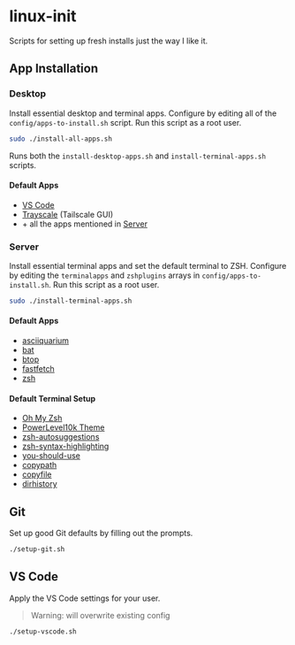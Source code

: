 # linux-init
Scripts for setting up fresh installs just the way I like it.

## App Installation

### Desktop
Install essential desktop and terminal apps. Configure by editing all of the `config/apps-to-install.sh` script. Run this script as a root user.

``` bash
sudo ./install-all-apps.sh
```

Runs both the `install-desktop-apps.sh` and `install-terminal-apps.sh` scripts.

#### Default Apps

- [VS Code](https://code.visualstudio.com/)
- [Trayscale](https://github.com/DeedleFake/trayscale) (Tailscale GUI)
- \+ all the apps mentioned in [Server](#default-apps-1)

### Server
Install essential terminal apps and set the default terminal to ZSH. Configure by editing the `terminalapps` and `zshplugins` arrays in `config/apps-to-install.sh`. Run this script as a root user.

``` bash
sudo ./install-terminal-apps.sh
```

#### Default Apps

- [asciiquarium](https://github.com/cmatsuoka/asciiquarium)
- [bat](https://github.com/sharkdp/bat)
- [btop](https://github.com/aristocratos/btop)
- [fastfetch](https://github.com/fastfetch-cli/fastfetch)
- [zsh](https://zsh.sourceforge.io/)

#### Default Terminal Setup

- [Oh My Zsh](https://ohmyz.sh/)
- [PowerLevel10k Theme](https://github.com/romkatv/powerlevel10k)
- [zsh-autosuggestions](https://github.com/zsh-users/zsh-autosuggestions)
- [zsh-syntax-highlighting](https://github.com/zsh-users/zsh-syntax-highlighting)
- [you-should-use](https://github.com/MichaelAquilina/zsh-you-should-use)
- [copypath](https://github.com/ohmyzsh/ohmyzsh/tree/master/plugins/copypath)
- [copyfile](https://github.com/ohmyzsh/ohmyzsh/tree/master/plugins/copyfile)
- [dirhistory](https://github.com/ohmyzsh/ohmyzsh/tree/master/plugins/dirhistory)

## Git
Set up good Git defaults by filling out the prompts.

``` bash
./setup-git.sh
```

## VS Code
Apply the VS Code settings for your user.

> Warning: will overwrite existing config

``` bash
./setup-vscode.sh
```
